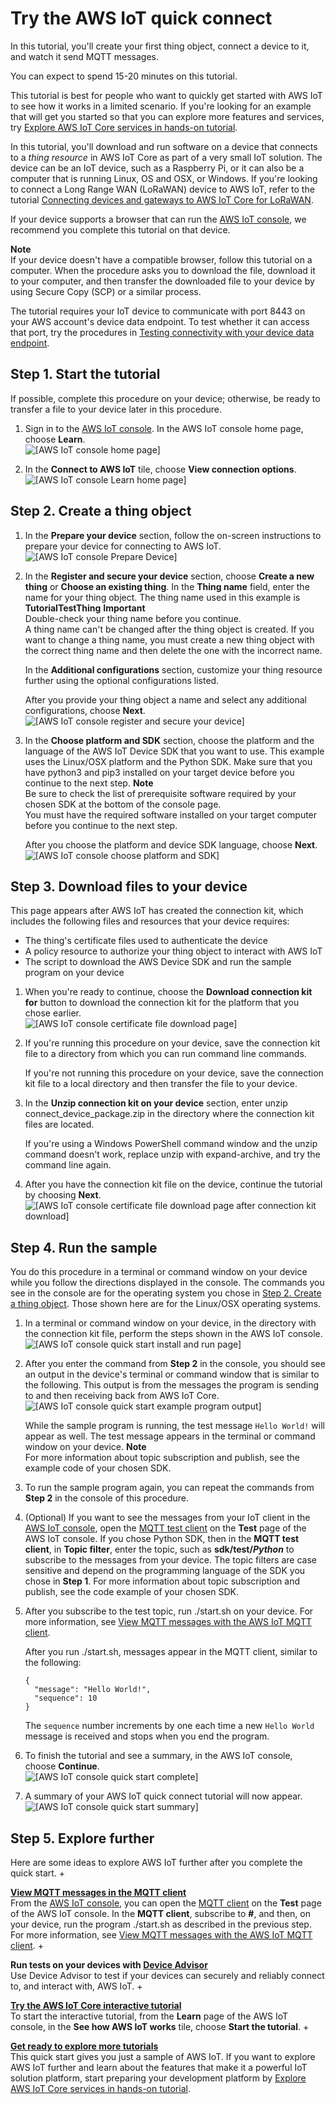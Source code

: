 # Try the AWS IoT quick connect<a name="iot-quick-start"></a>

In this tutorial, you'll create your first thing object, connect a device to it, and watch it send MQTT messages\.

You can expect to spend 15\-20 minutes on this tutorial\.

This tutorial is best for people who want to quickly get started with AWS IoT to see how it works in a limited scenario\. If you're looking for an example that will get you started so that you can explore more features and services, try [Explore AWS IoT Core services in hands\-on tutorial](iot-gs-first-thing.md)\.

In this tutorial, you'll download and run software on a device that connects to a *thing resource* in AWS IoT Core as part of a very small IoT solution\. The device can be an IoT device, such as a Raspberry Pi, or it can also be a computer that is running Linux, OS and OSX, or Windows\. If you're looking to connect a Long Range WAN \(LoRaWAN\) device to AWS IoT, refer to the tutorial [Connecting devices and gateways to AWS IoT Core for LoRaWAN](connect-iot-lorawan.md)\.

If your device supports a browser that can run the [AWS IoT console](https://console.aws.amazon.com/iot/home), we recommend you complete this tutorial on that device\.

**Note**  
If your device doesn't have a compatible browser, follow this tutorial on a computer\. When the procedure asks you to download the file, download it to your computer, and then transfer the downloaded file to your device by using Secure Copy \(SCP\) or a similar process\.

The tutorial requires your IoT device to communicate with port 8443 on your AWS account's device data endpoint\. To test whether it can access that port, try the procedures in [Testing connectivity with your device data endpoint](iot-quick-start-test-connection.md)\.

## Step 1\. Start the tutorial<a name="iot-quick-start-connect"></a>

If possible, complete this procedure on your device; otherwise, be ready to transfer a file to your device later in this procedure\.

1. Sign in to the [AWS IoT console](https://console.aws.amazon.com/iot/home)\. In the AWS IoT console home page, choose **Learn**\.  
![\[AWS IoT console home page\]](http://docs.aws.amazon.com/iot/latest/developerguide/images/aws-iot-home.png)

1. In the **Connect to AWS IoT** tile, choose **View connection options**\.  
![\[AWS IoT console Learn home page\]](http://docs.aws.amazon.com/iot/latest/developerguide/images/aws-iot-learn-home.png)

## Step 2\. Create a thing object<a name="iot-quick-start-configure"></a>

1. In the **Prepare your device** section, follow the on\-screen instructions to prepare your device for connecting to AWS IoT\.  
![\[AWS IoT console Prepare Device\]](http://docs.aws.amazon.com/iot/latest/developerguide/images/aws-iot-learn-prepare-device.png)

1. In the **Register and secure your device** section, choose **Create a new thing** or **Choose an existing thing**\. In the **Thing name** field, enter the name for your thing object\. The thing name used in this example is **TutorialTestThing**
**Important**  
Double\-check your thing name before you continue\.  
A thing name can't be changed after the thing object is created\. If you want to change a thing name, you must create a new thing object with the correct thing name and then delete the one with the incorrect name\.

   In the **Additional configurations** section, customize your thing resource further using the optional configurations listed\.

   After you provide your thing object a name and select any additional configurations, choose **Next**\.  
![\[AWS IoT console register and secure your device\]](http://docs.aws.amazon.com/iot/latest/developerguide/images/aws-iot-learn-register-and-secure-your-device.png)

1. In the **Choose platform and SDK** section, choose the platform and the language of the AWS IoT Device SDK that you want to use\. This example uses the Linux/OSX platform and the Python SDK\. Make sure that you have python3 and pip3 installed on your target device before you continue to the next step\.
**Note**  
Be sure to check the list of prerequisite software required by your chosen SDK at the bottom of the console page\.  
You must have the required software installed on your target computer before you continue to the next step\.

   After you choose the platform and device SDK language, choose **Next**\.  
![\[AWS IoT console choose platform and SDK\]](http://docs.aws.amazon.com/iot/latest/developerguide/images/aws-iot-learn-choose-platform-and-SDK.png)

## Step 3\. Download files to your device<a name="iot-quick-start-name"></a>

This page appears after AWS IoT has created the connection kit, which includes the following files and resources that your device requires:
+ The thing's certificate files used to authenticate the device
+ A policy resource to authorize your thing object to interact with AWS IoT
+ The script to download the AWS Device SDK and run the sample program on your device

1. When you're ready to continue, choose the **Download connection kit for** button to download the connection kit for the platform that you chose earlier\.  
![\[AWS IoT console certificate file download page\]](http://docs.aws.amazon.com/iot/latest/developerguide/images/aws-iot-learn-download-connection-kit_1.png)

1. If you're running this procedure on your device, save the connection kit file to a directory from which you can run command line commands\.

   If you're not running this procedure on your device, save the connection kit file to a local directory and then transfer the file to your device\.

1. In the **Unzip connection kit on your device** section, enter unzip connect\_device\_package\.zip in the directory where the connection kit files are located\.

   If you're using a Windows PowerShell command window and the unzip command doesn't work, replace unzip with expand\-archive, and try the command line again\.

1. After you have the connection kit file on the device, continue the tutorial by choosing **Next**\.  
![\[AWS IoT console certificate file download page after connection kit download\]](http://docs.aws.amazon.com/iot/latest/developerguide/images/aws-iot-learn-download-connection-kit_2.png)

## Step 4\. Run the sample<a name="iot-quick-start-install-run"></a>

You do this procedure in a terminal or command window on your device while you follow the directions displayed in the console\. The commands you see in the console are for the operating system you chose in [Step 2\. Create a thing object](#iot-quick-start-configure)\. Those shown here are for the Linux/OSX operating systems\.

1. In a terminal or command window on your device, in the directory with the connection kit file, perform the steps shown in the AWS IoT console\.  
![\[AWS IoT console quick start install and run page\]](http://docs.aws.amazon.com/iot/latest/developerguide/images/aws-iot-learn-run-connection-kit.png)

1. After you enter the command from **Step 2** in the console, you should see an output in the device's terminal or command window that is similar to the following\. This output is from the messages the program is sending to and then receiving back from AWS IoT Core\.  
![\[AWS IoT console quick start example program output\]](http://docs.aws.amazon.com/iot/latest/developerguide/images/aws-iot-learn-connect-console-output-python_updated.png)

   While the sample program is running, the test message `Hello World!` will appear as well\. The test message appears in the terminal or command window on your device\.
**Note**  
For more information about topic subscription and publish, see the example code of your chosen SDK\.

1. To run the sample program again, you can repeat the commands from **Step 2** in the console of this procedure\.

1. \(Optional\) If you want to see the messages from your IoT client in the [AWS IoT console](https://console.aws.amazon.com/iot/home), open the [MQTT test client](https://console.aws.amazon.com/iot/home#/test) on the **Test** page of the AWS IoT console\. If you chose Python SDK, then in the **MQTT test client**, in **Topic filter**, enter the topic, such as **sdk/test/*Python*** to subscribe to the messages from your device\. The topic filters are case sensitive and depend on the programming language of the SDK you chose in **Step 1**\. For more information about topic subscription and publish, see the code example of your chosen SDK\.

1. After you subscribe to the test topic, run \./start\.sh on your device\. For more information, see [View MQTT messages with the AWS IoT MQTT client](view-mqtt-messages.md)\.

   After you run \./start\.sh, messages appear in the MQTT client, similar to the following:

   ```
   {
     "message": "Hello World!",
     "sequence": 10
   }
   ```

   The `sequence` number increments by one each time a new `Hello World` message is received and stops when you end the program\.

1. To finish the tutorial and see a summary, in the AWS IoT console, choose **Continue**\.  
![\[AWS IoT console quick start complete\]](http://docs.aws.amazon.com/iot/latest/developerguide/images/aws-iot-learn-connect-complete_updated.png)

1. A summary of your AWS IoT quick connect tutorial will now appear\.  
![\[AWS IoT console quick start summary\]](http://docs.aws.amazon.com/iot/latest/developerguide/images/aws-iot-learn-device-is-connected.png)

## Step 5\. Explore further<a name="iot-quick-start-test"></a>

Here are some ideas to explore AWS IoT further after you complete the quick start\.
+ 

**[View MQTT messages in the MQTT client](https://console.aws.amazon.com/iot/home#/test)**  
From the [AWS IoT console](https://console.aws.amazon.com/iot/home), you can open the [MQTT client](https://console.aws.amazon.com/iot/home#/test) on the **Test** page of the AWS IoT console\. In the **MQTT client**, subscribe to **\#**, and then, on your device, run the program \./start\.sh as described in the previous step\. For more information, see [View MQTT messages with the AWS IoT MQTT client](view-mqtt-messages.md)\.
+ 

**Run tests on your devices with [Device Advisor](https://docs.aws.amazon.com/iot/latest/developerguide/device-advisor.html)**  
Use Device Advisor to test if your devices can securely and reliably connect to, and interact with, AWS IoT\.
+ 

**[Try the AWS IoT Core interactive tutorial](interactive-demo.md)**  
To start the interactive tutorial, from the **Learn** page of the AWS IoT console, in the **See how AWS IoT works** tile, choose **Start the tutorial**\.
+ 

**[Get ready to explore more tutorials](iot-gs-first-thing.md)**  
This quick start gives you just a sample of AWS IoT\. If you want to explore AWS IoT further and learn about the features that make it a powerful IoT solution platform, start preparing your development platform by [Explore AWS IoT Core services in hands\-on tutorial](iot-gs-first-thing.md)\.